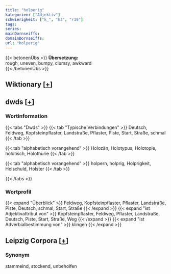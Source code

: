 ```yaml
---
title: "holperig"
kategorien: ["Adjektiv"]
schwierigkeit: ["k_", "h3", "r19"]
tags:
series:
mainDornseiffs:
domainDornseiffs:
url: "holperig"
---
```


{{< betonenÜbs >}}
**Übersetzung:**  
rough, uneven, bumpy, clumsy, awkward  
{{< /betonenÜbs >}}

## Wiktionary [[+](https://de.wiktionary.org/wiki/holperig)]



## dwds [[+](https://www.dwds.de/wb/holperig)]

### Wortinformation
{{< tabs "Dwds" >}}
{{< tab "Typische Verbindungen" >}}
Deutsch, Feldweg, Kopfsteinpflaster, Landstraße, Pflaster, Piste, Start, Straße, schmal
{{< /tab >}}

{{< tab "alphabetisch vorangehend" >}}
Holozän, Holotypus, Holotopie, holotisch, Holothurie
{{< /tab >}}

{{< tab "alphabetisch vorangehend" >}}
holpern, holprig, Holprigkeit, Holschuld, Holster
{{< /tab >}}

{{< /tabs >}}

### Wortprofil
{{< expand "Überblick" >}} Feldweg, Kopfsteinpflaster, Pflaster, Landstraße, Piste, Deutsch, schmal, Start, Straße {{< /expand >}}
{{< expand "ist Adjektivattribut von" >}} Kopfsteinpflaster, Feldweg, Pflaster, Landstraße, Deutsch, Piste, Start, Straße, Weg {{< /expand >}}
{{< expand "ist Adverbialbestimmung von" >}} klingen {{< /expand >}}

## Leipzig Corpora [[+](https://corpora.uni-leipzig.de/en/res?word=holperig&corpusId=deu_newscrawl-public_2018)]


### Synonym
stammelnd, stockend, unbeholfen

